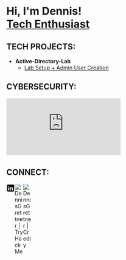 <h1>Hi, I'm Dennis!<br/><a href="https://github.com/Daklan85">Tech Enthusiast</a></h1>

<h2>TECH PROJECTS:</h2>

- <b>Active-Directory-Lab</b>
  - [Lab Setup + Admin User Creation](https://github.com/Daklan85/Active-Directory-Lab)

<h2>CYBERSECURITY:</h2>

<iframe src="https://tryhackme.com/api/v2/badges/public-profile?userPublicId=598770" style='border:none;'></iframe>


<h2>CONNECT:</h2>

[<img align="left" alt="DennisGrettner | LinkedIn" width="22px" src="https://raw.githubusercontent.com/simple-icons/simple-icons/refs/heads/develop/icons/linkedin.svg" />][linkedin]
[<img align="left" alt="DennisGrettner | TryHackMe" width="22px" src="https://raw.githubusercontent.com/simple-icons/simple-icons/refs/heads/develop/icons/tryhackme.svg" />][tryhackme]
[<img align="left" alt="DennisGrettner | Credly" width="22px" src="https://raw.githubusercontent.com/simple-icons/simple-icons/refs/heads/develop/icons/credly.svg" />][credly]


[linkedin]: https://linkedin.com/in/joshmadakor
[tryhackme]: https://tryhackme.com/r/p/Daklan1
[credly]: https://www.credly.com/users/dennis-grettner
